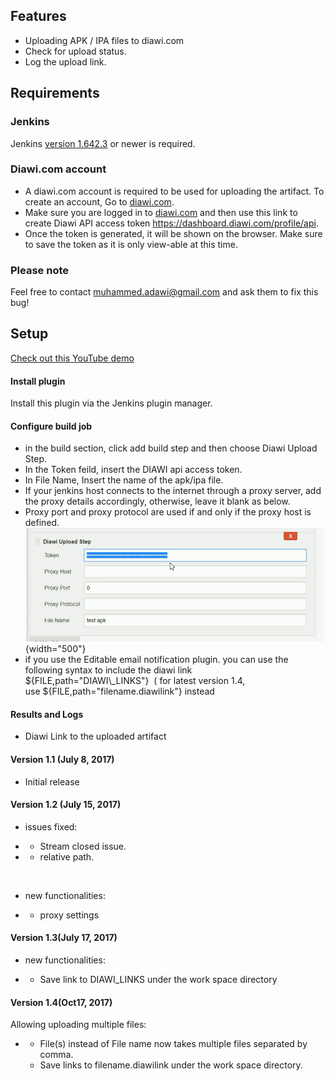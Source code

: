 
## Features

-   Uploading APK / IPA files to diawi.com
-   Check for upload status.
-   Log the upload link.

## Requirements

### Jenkins

Jenkins [version
1.642.3](https://jenkins.io/changelog-stable#v1.642.3) or newer is
required.

### Diawi.com account

-   A diawi.com account is required to be used for uploading the
    artifact. To create an account, Go
    to [diawi.com](https://www.diawi.com/).
-   Make sure you are logged in to [diawi.com](http://diawi.com/) and
    then use this link to create Diawi API access
    token <https://dashboard.diawi.com/profile/api>. 
-   Once the token is generated, it will be shown on the browser. Make
    sure to save the token as it is only view-able at this time.

### Please note

Feel free to contact <muhammed.adawi@gmail.com> and ask them to fix this
bug!

## Setup

[Check out this YouTube demo](https://youtu.be/C22N7Mj01Lk)

#### Install plugin

Install this plugin via the Jenkins plugin manager.

#### Configure build job

-   in the build section, click add build step and then choose Diawi
    Upload Step.
-   In the Token feild, insert the DIAWI api access token.
-   In File Name, Insert the name of the apk/ipa file.
-   If your jenkins host connects to the internet through a proxy
    server, add the proxy details accordingly, otherwise, leave it blank
    as below.
-   Proxy port and proxy protocol are used if and only if the proxy host
    is defined.  
    ![](docs/images/image2017-7-17_3:13:45.png){width="500"}
-   if you use the Editable email notification plugin. you can use the
    following syntax to include the diawi link  
    ${FILE,path="DIAWI\_LINKS"}  ( for latest version 1.4,
    use ${FILE,path="filename.diawilink"} instead 

#### Results and Logs

-   Diawi Link to the uploaded artifact

#### Version 1.1 (July 8, 2017)

-   Initial release

#### Version 1.2 (July 15, 2017)

-   issues fixed:

-   -   Stream closed issue.

-   -   relative path.

&nbsp;

-   new functionalities:

-   -   proxy settings

#### Version 1.3(July 17, 2017)

-   new functionalities:

-   -   Save link to DIAWI\_LINKS under the work space directory

#### Version 1.4(Oct17, 2017)

Allowing uploading multiple files:

-   -   File(s) instead of File name now takes multiple files separated
        by comma.
    -   Save links to filename.diawilink under the work space directory.
